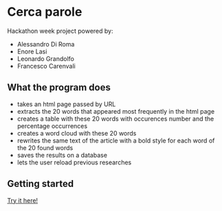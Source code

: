 # Cerca parole
Hackathon week project powered by:  
  - Alessandro Di Roma
  - Enore Lasi
  - Leonardo Grandolfo
  - Francesco Carenvali

## What the program does
- takes an html page passed by URL
- extracts the 20 words that appeared most frequently in the html page
- creates a table with these 20 words with occurences number and the percentage occurrences
- creates a word cloud with these 20 words
- rewrites the same text of the article with a bold style for each word of the 20 found words
- saves the results on a database
- lets the user reload previous researches

## Getting started
[Try it here!](http://cercaparole.000webhostapp.com/)
